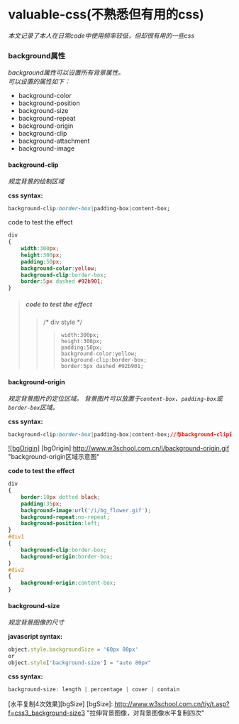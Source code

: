# valuable-css(不熟悉但有用的css)
*本文记录了本人在日常code中使用频率较低，但却很有用的一些css*<br>

### background属性
*background属性可以设置所有背景属性。*<br>
*可以设置的属性如下：*<br>
* background-color
* background-position
* background-size
* background-repeat
* background-origin
* background-clip
* background-attachment
* background-image

#### background-clip
*规定背景的绘制区域*<br>

**css syntax:**
```css
background-clip:border-box|padding-box|content-box;
```

code to test the effect
```css
div
{
	width:300px;
	height:300px;
	padding:50px;
	background-color:yellow;
	background-clip:border-box;
	border:5px dashed #92b901;
}
```

> ##### code to test the effect
>> /* div style */
>>>		width:300px;
>>>		height:300px;
>>>		padding:50px;
>>>		background-color:yellow;
>>>		background-clip:border-box;
>>>		border:5px dashed #92b901;

#### background-origin
*规定背景图片的定位区域。*
*背景图片可以放置于`content-box`、`padding-box`或`border-box`区域。*<br>

**css syntax:**
```css
background-clip:border-box|padding-box|content-box;//与background-clip语法一致
```
[![bgOrigin]](http://www.w3school.com.cn/tiy/t.asp?f=css3_background-origin)
[bgOrigin]:http://www.w3school.com.cn/i/background-origin.gif "background-origin区域示意图"


**code to test the effect**
```css
div
{
	border:10px dotted black;
	padding:35px;
	background-image:url('/i/bg_flower.gif');
	background-repeat:no-repeat;
	background-position:left;
}
#div1
{
	background-clip:border-box;
	background-origin:border-box;
}
#div2
{
	background-origin:content-box;
}
```

#### background-size
*规定背景图像的尺寸*<br>

**javascript syntax:**
```javascript
object.style.backgroundSize = '60px 80px'
or
object.style['background-size'] = "auto 80px"
```

**css syntax:**
```css
background-size: length | percentage | cover | contain
```
[水平复制4次效果][bgSize]
[bgSize]: http://www.w3school.com.cn/tiy/t.asp?f=css3_background-size3 "拉伸背景图像，对背景图像水平复制四次"
